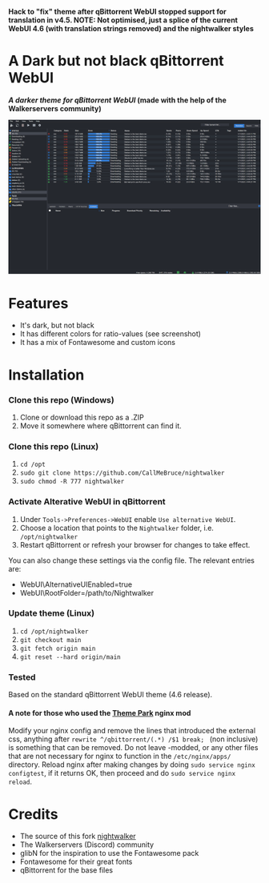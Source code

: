 **Hack to "fix" theme after qBittorrent WebUI stopped support for translation in v4.5. NOTE: Not optimised, just a splice of the current WebUI 4.6 (with translation strings removed) and the nightwalker styles**

# A Dark but not black qBittorrent WebUI 
**_A darker theme for qBittorrent WebUI_ (made with the help of the Walkerservers community)**

![preview][preview]

# Features
- It's dark, but not black
- It has different colors for ratio-values (see screenshot)
- It has a mix of Fontawesome and custom icons

# Installation

### Clone this repo (Windows)
1. Clone or download this repo as a .ZIP
2. Move it somewhere where qBittorrent can find it.

### Clone this repo (Linux)
1. `cd /opt`
2. `sudo git clone https://github.com/CallMeBruce/nightwalker`
3. `sudo chmod -R 777 nightwalker`

### Activate Alterative WebUI in qBittorrent
1. Under `Tools->Preferences->WebUI` enable `Use alternative WebUI`.
2. Choose a location that points to the `Nightwalker` folder, i.e. `/opt/nightwalker`
3. Restart qBittorrent or refresh your browser for changes to take effect.

You can also change these settings via the config file. The relevant entries are:

- WebUI\AlternativeUIEnabled=true
- WebUI\RootFolder=/path/to/Nightwalker

### Update theme (Linux)
1. `cd /opt/nightwalker`
2. `git checkout main`
3. `git fetch origin main`
4. `git reset --hard origin/main`

### Tested
Based on the standard qBittorrent WebUI theme (4.6 release).

#### A note for those who used the [Theme Park][theme.park] nginx mod
Modify your nginx config and remove the lines that introduced the external css, anything after `rewrite ^/qbittorrent/(.*) /$1 break; ` (non inclusive) is something that can be removed. Do not leave -modded, or any other files that are not necessary for nginx to function in the `/etc/nginx/apps/` directory. Reload nginx after making changes by doing `sudo service nginx configtest`, if it returns OK, then proceed and do `sudo service nginx reload`. 

# Credits
* The source of this fork [nightwalker][nightwarlkersource]
* The Walkerservers (Discord) community
* glibN for the inspiration to use the Fontawesome pack
* Fontawesome for their great fonts
* qBittorrent for the base files

[preview]: preview.png
[qbittorrentsource]: https://github.com/qbittorrent/qBittorrent/tree/master/src/webui/www1\
[theme.park]: https://github.com/gilbN/theme.park/wiki/qBittorrent
[nightwarlkersource]: https://github.com/repslet/nightwalker.git
